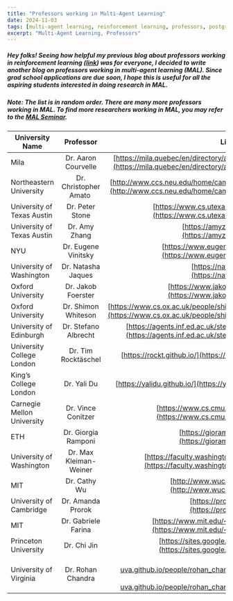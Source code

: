 ```yaml
---
title: "Professors working in Multi-Agent Learning"
date: 2024-11-03
tags: [multi-agent learning, reinforcement learning, professors, postgrad]
excerpt: "Multi-Agent Learning, Professors"
---
```


##### Hey folks! Seeing how helpful my previous blog about professors working in reinforcement learning ([link](https://rupalibhati.github.io/RL-profs/)) was for everyone, I decided to write another blog on professors working in multi-agent learning (MAL). Since grad school applications are due soon, I hope this is useful for all the aspiring students interested in doing research in MAL.

##### Note: The list is in random order. There are many more professors working in MAL. To find more researchers working in MAL, you may refer to the [MAL Seminar](https://sites.google.com/view/berkeleymarl/home).

| University Name        | Professor            | Link to Webpage  |
| ------------- |:-------------:|  -----:|
| Mila | Dr. Aaron Courvelle | [https://mila.quebec/en/directory/aaron-courville](https://mila.quebec/en/directory/aaron-courville)|
| Northeastern University | Dr. Christopher Amato | [http://www.ccs.neu.edu/home/camato/index.html](http://www.ccs.neu.edu/home/camato/index.html)|
| University of Texas Austin | Dr. Peter Stone | [https://www.cs.utexas.edu/~pstone/](https://www.cs.utexas.edu/~pstone/)|
| University of Texas Austin | Dr. Amy Zhang | [https://amyzhang.github.io/](https://amyzhang.github.io/)|
| NYU | Dr. Eugene Vinitsky | [https://www.eugenevinitsky.com/](https://www.eugenevinitsky.com/)|
| University of Washington | Dr. Natasha Jaques | [https://natashajaques.ai/](https://natashajaques.ai/)|
| Oxford University | Dr. Jakob Foerster | [https://www.jakobfoerster.com/](https://www.jakobfoerster.com/)|
| Oxford University | Dr. Shimon Whiteson | [https://www.cs.ox.ac.uk/people/shimon.whiteson/](https://www.cs.ox.ac.uk/people/shimon.whiteson/)|
| University of Edinburgh | Dr. Stefano Albrecht | [https://agents.inf.ed.ac.uk/stefano-albrecht/](https://agents.inf.ed.ac.uk/stefano-albrecht/) |
| University College London | Dr. Tim Rocktäschel | [https://rockt.github.io/](https://rockt.github.io/)|
| King’s College London | Dr. Yali Du | [https://yalidu.github.io/](https://yalidu.github.io/)|
| Carnegie Mellon University | Dr. Vince Conitzer | [https://www.cs.cmu.edu/~conitzer/](https://www.cs.cmu.edu/~conitzer/)|
| ETH | Dr. Giorgia Ramponi | [https://gioramponi.github.io/](https://gioramponi.github.io/)|
| University of Washington | Dr. Max Kleiman-Weiner | [https://faculty.washington.edu/maxkw/](https://faculty.washington.edu/maxkw/)
| MIT | Dr. Cathy Wu | [http://www.wucathy.com/blog/](http://www.wucathy.com/blog/)
| University of Cambridge | Dr. Amanda Prorok | [https://proroklab.org/wp/](https://proroklab.org/wp/)
| MIT| Dr. Gabriele Farina | [https://www.mit.edu/~gfarina/about/](https://www.mit.edu/~gfarina/about/)
| Princeton University | Dr. Chi Jin | [https://sites.google.com/view/cjin/](https://sites.google.com/view/cjin/)
| University of Virginia | Dr. Rohan Chandra | [https://cral-uva.github.io/people/rohan_chandra/index.html](https://cral-uva.github.io/people/rohan_chandra/index.html)